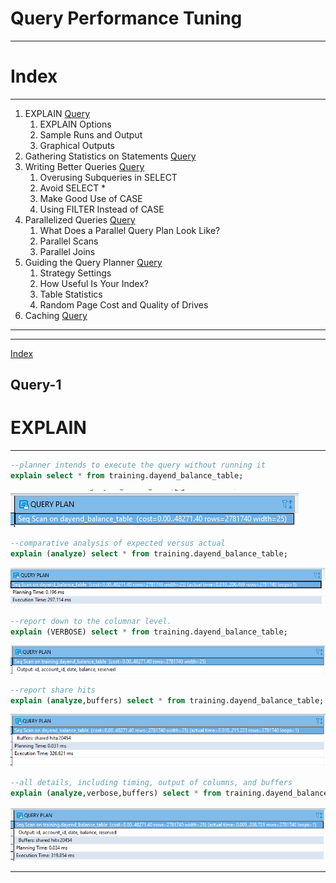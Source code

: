 # **Query Performance Tuning**

---

# **Index**

---

1. EXPLAIN [Query](#Query-1)
    1. EXPLAIN Options 
    2. Sample Runs and Output 
    3. Graphical Outputs 
2. Gathering Statistics on Statements [Query](#Query-2) 
3. Writing Better Queries [Query](#Query-3)
    1. Overusing Subqueries in SELECT 
    2. Avoid SELECT * 
    3. Make Good Use of CASE 
    4. Using FILTER Instead of CASE 
4. Parallelized Queries [Query](#Query-4) 
    1. What Does a Parallel Query Plan Look Like? 
    2. Parallel Scans 
    3. Parallel Joins 
5. Guiding the Query Planner [Query](#Query-5) 
    1. Strategy Settings 
    2. How Useful Is Your Index? 
    3. Table Statistics 
    4. Random Page Cost and Quality of Drives
6. Caching [Query](#Query-6)

---

---


[Index](#Index)

## **Query-1**

# **EXPLAIN**

---

```sql
--planner intends to execute the query without running it
explain select * from training.dayend_balance_table;
```

![](i/2.png)

```sql
--comparative analysis of expected versus actual
explain (analyze) select * from training.dayend_balance_table;
```

![](i/3.png)


```sql
--report down to the columnar level.
explain (VERBOSE) select * from training.dayend_balance_table;
```

![](i/4.png)

```sql
--report share hits
explain (analyze,buffers) select * from training.dayend_balance_table;
```

![](i/5.png)

```sql
--all details, including timing, output of columns, and buffers
explain (analyze,verbose,buffers) select * from training.dayend_balance_table ;
```

![](i/6.png)

---
